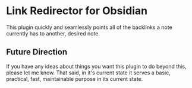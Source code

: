 # Link Redirector for Obsidian


This plugin quickly and seamlessly points all of the backlinks a note currently has to another, desired note.


## Future Direction

If you have any ideas about things you want this plugin to do beyond this, please let me know. That said, in it's current state it serves a basic, practical, fast, maintainable purpose in its current state. 
